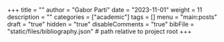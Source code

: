 +++
title = ""
author = "Gabor Parti"
date = "2023-11-01"
weight = 11
description = ""
categories = ["academic"]
tags = []
menu = "main:posts"
draft = "true"
hidden = "true"
disableComments = "true"
bibFile = "static/files/bibliography.json" # path relative to project root
+++
